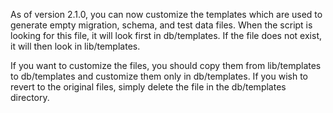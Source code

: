 As of version 2.1.0, you can now customize the templates which are used to generate empty migration, schema, and test data files.  When the script is looking for this file, it will look first in db/templates.  If the file does not exist, it will then look in lib/templates.

If you want to customize the files, you should copy them from lib/templates to db/templates and customize them only in db/templates.  If you wish to revert to the original files, simply delete the file in the db/templates directory.